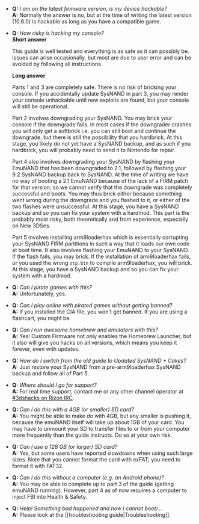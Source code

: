 + <a name="faq_latestfw" />**Q:** *I am on the latest firmware version, is my device hackable?*    
  **A:** Normally the answer is no, but at the time of writing the latest version (10.6.0) is hackable as long as you have a compatible game.

+ <a name="faq_risky" />**Q:** *How risky is hacking my console?*    
  **Short answer**
  
  This guide is well tested and everything is as safe as it can possibly be. Issues can arise occasionally, but most are due to user error and can be avoided by following all instructions.
  
  **Long answer**
  
  Parts 1 and 3 are completely safe. There is no risk of bricking your console. If you accidentally update SysNAND in part 3, you may render your console unhackable until new exploits are found, but your console will still be operational.
  
  Part 2 involves downgrading your SysNAND. You may brick your console if the downgrade fails. In most cases if the downgrader crashes you will only get a softbrick i.e. you can still boot and continue the downgrade, but there is still the possibility that you hardbrick. At this stage, you likely do not yet have a SysNAND backup, and as such if you hardbrick, you will probably need to send it to Nintendo for repair.
  
  Part 4 also involves downgrading your SysNAND by flashing your EmuNAND that has been downgraded to 2.1, followed by flashing your 9.2 SysNAND backup back to SysNAND. At the time of writing we have no way of booting a 2.1 EmuNAND because of the lack of a FIRM patch for that version, so we cannot verify that the downgrade was completely successful and boots. You may thus brick either because something went wrong during the downgrade and you flashed to it, or either of the two flashes were unsuccessful. At this stage, you have a SysNAND backup and so you can fix your system with a hardmod. This part is the probably most risky, both theoretically and from experience, especially on New 3DSes.
  
  Part 5 involves installing arm9loaderhax which is essentially corrupting your SysNAND FIRM partitions in such a way that it loads our own code at boot time. It also involves flashing your EmuNAND to your SysNAND. If the flash fails, you may brick. If the installation of arm9loaderhax fails, or you used the wrong `otp.bin` to compile arm9loaderhax, you will brick. At this stage, you have a SysNAND backup and so you can fix your system with a hardmod.
  
+ <a name="faq_piracy" />**Q:** *Can I pirate games with this?*    
  **A:** Unfortunately, yes.

+ <a name="faq_piracy_online" />**Q:** *Can I play online with pirated games without getting banned?*    
  **A:** If you installed the CIA file, you won't get banned. If you are using a flashcart, you might be.

+ <a name="faq_homebrew" />**Q:** *Can I run awesome homebrew and emulators with this?*    
  **A:** Yes! Custom Firmware not only enables the Homebrew Launcher, but it also will give you hacks on all versions, which means you keep it forever, even with updates.

+ <a name="faq_arn2cakes" />**Q:** *How do I switch from the old guide to Updated SysNAND + Cakes?*    
  **A:** Just restore your SysNAND from a pre-arm9loaderhax SysNAND backup and follow all of Part 5.

+ <a name="faq_support" />**Q:** *Where should I go for support?*    
  **A:** For real time support, contact me or any other channel operator at [#3dshacks on Rizon IRC](https://qchat.rizon.net/?channels=3dshacks&uio=d4).

+ <a name="faq_le4gbsd" />**Q:** *Can I do this with a 4GB (or smaller) SD card?*    
  **A:** You might be able to make do with 4GB, but any smaller is pushing it, because the emuNAND itself will take up about 1GB of your card. You may have to unmount your SD to transfer files to or from your computer more frequently than the guide instructs. Do so at your own risk.

+ <a name="faq_ge128gbsd" />**Q:** *Can I use a 128 GB (or larger) SD card?*    
  **A:** Yes, but some users have reported slowdowns when using such large sizes. Note that you cannot format the card with exFAT; you need to format it with FAT32.

+ <a name="faq_nopc" />**Q:** *Can I do this without a computer (e.g. an Android phone)?*    
  **A:** You may be able to complete up to part 3 of the guide (getting emuNAND running). However, part 4 as of now requires a computer to inject FBI into Health & Safety.

+ <a name="faq_problem" />**Q:** *Help! Something bad happened and now I cannot boot/...*    
  **A:** Please look at the [[troubleshooting guide|Troubleshooting]].